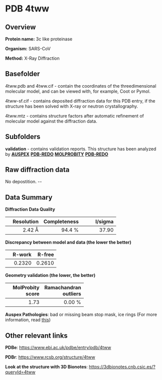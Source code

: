 # PDB 4tww

## Overview

**Protein name:** 3c like proteinase

**Organism:** SARS-CoV

**Method:** X-Ray Diffraction

## Basefolder

4tww.pdb and 4tww.cif - contain the coordinates of the threedimensional molecular model, and can be viewed with, for example, Coot or Pymol.

4tww-sf.cif - contains deposited diffraction data for this PDB entry, if the structure has been solved with X-ray or neutron crystallography.

4tww.mtz - contains structure factors after automatic refinement of molecular model against the diffraction data.

## Subfolders





**validation** - contains validation reports. This structure has been analyzed by [**AUSPEX**](https://github.com/thorn-lab/coronavirus_structural_task_force/tree/master/pdb/3c_like_proteinase/SARS-CoV/4tww/validation/auspex) [**PDB-REDO**](https://github.com/thorn-lab/coronavirus_structural_task_force/tree/master/pdb/3c_like_proteinase/SARS-CoV/4tww/validation/pdb-redo) [**MOLPROBITY**](https://github.com/thorn-lab/coronavirus_structural_task_force/tree/master/pdb/3c_like_proteinase/SARS-CoV/4tww/validation/molprobity) [**PDB-REDO**](https://github.com/thorn-lab/coronavirus_structural_task_force/blob/master/pdb/3c_like_proteinase/SARS-CoV/4tww/validation/Xtriage_output.log) 

## Raw diffraction data

No depostition. --<br> 

## Data Summary
**Diffraction Data Quality**

|   | Resolution | Completeness| I/sigma |
|---|-------------:|----------------:|--------------:|
|   |2.42 Å|94.4  %|<img width=50/>37.90|

**Discrepancy between model and data (the lower the better)**

|   | **R-work**| **R-free**   
|---|-------------:|----------------:|           
||  0.2320|  0.2610|

**Geometry validation (the lower, the better)**

|   |**MolProbity<br>score**| **Ramachandran<br>outliers** 
|---|-------------:|----------------:|
||  1.73|  0.00 %|

**Auspex Pathologies**: bad or missing beam stop mask, ice rings (For more information, read [this](https://github.com/thorn-lab/coronavirus_structural_task_force/blob/master/pdb/3c_like_proteinase/SARS-CoV/4tww/validation/auspex/4tww_auspex_comments.txt))

 



## Other relevant links 
**PDBe**:  https://www.ebi.ac.uk/pdbe/entry/pdb/4tww
 
**PDBr**: https://www.rcsb.org/structure/4tww 

**Look at the structure with 3D Bionotes**: https://3dbionotes.cnb.csic.es/?queryId=4tww

